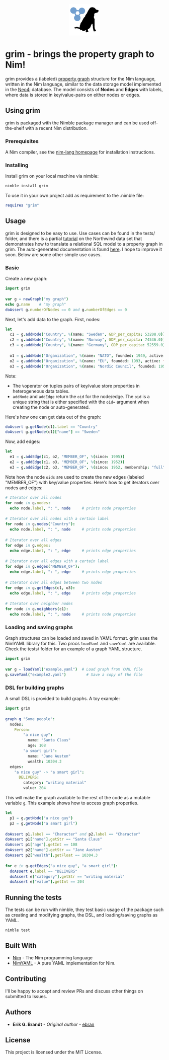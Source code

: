 <p align="center">
<img src="static/grim-icon.svg" alt="grim" width=100>
</p>

# grim - brings the property graph to Nim!

grim provides a (labeled) [property graph](https://en.wikipedia.org/wiki/Graph_database#Labeled-property_graph) structure for the Nim language, written in the Nim language, similar to the data storage model implemented in the [Neo4j](https://neo4j.com) database. The model consists of **Nodes** and **Edges** with labels, where data is stored in key/value-pairs on either nodes or edges. 

## Using grim

grim is packaged with the Nimble package manager and can be used off-the-shelf with a recent Nim distribution.

### Prerequisites

A Nim compiler, see the [nim-lang homepage](https://nim-lang.org) for installation instructions.

### Installing

Install grim on your local machine via nimble:

```bash
nimble install grim
```

To use it in your own project add as requirement to the .nimble file:

```nim
requires "grim"
```

## Usage

grim is designed to be easy to use. Use cases can be found in the tests/ folder, and there is a partial [tutorial](./tutorials/Northwind.nim) on the Northwind data set that demonstrates how to translate a relational SQL model to a property graph in grim. The auto-generated documentation is found [here](https://ebran.github.io/grim). I hope to improve it soon. Below are some other simple use cases. 

### Basic

Create a new graph:

```nim
import grim

var g = newGraph("my graph")
echo g.name    # "my graph"
doAssert g.numberOfNodes == 0 and g.numberOfEdges == 0
```
Next, let's add data to the graph. First, nodes:

```nim
let 
  c1 = g.addNode("Country", %(name: "Sweden", GDP_per_capita: 53208.0))
  c2 = g.addNode("Country", %(name: "Norway", GDP_per_capita: 74536.0))
  c3 = g.addNode("Country", %(name: "Germany", GDP_per_capita: 52559.0))

  o1 = g.addNode("Organization", %(name: "NATO", founded: 1949, active: true))
  o2 = g.addNode("Organization", %(name: "EU", founded: 1993, active: true))
  o3 = g.addNode("Organization", %(name: "Nordic Council", founded: 1952))
```
Note:
- The `%`operator on tuples pairs of key/value store properties in heterogeneous data tables.
- `addNode` and `addEdge` return the `oid` for the node/edge. The `oid` is a unique string that is either specified with the `oid=` argument when creating the node or auto-generated.

Here's how one can get data out of the graph:

```nim
doAssert g.getNode(c1).label == "Country"
doAssert g.getNode(c1)["name"] == "Sweden"
```
Now, add edges:

```nim
let
  e1 = g.addEdge(c1, o2, "MEMBER_OF", %(since: 1995))
  e2 = g.addEdge(c1, o3, "MEMBER_OF", %(since: 1952))
  e3 = g.addEdge(c2, o3, "MEMBER_OF", %(since: 1952, membership: "full"))
```
Note how the node `oids` are used to create the new edges (labeled "MEMBER_OF") with key/value properties. Here's how to get iterators over nodes and edges:

```nim
# Iterator over all nodes
for node in g.nodes:
  echo node.label, ": ", node     # prints node properties

# Iterator over all nodes with a certain label
for node in g.nodes("Country"):
  echo node.label, ": ", node     # prints node properties

# Iterator over all edges
for edge in g.edges:
  echo edge.label, ": ", edge     # prints edge properties

# Iterator over all edges with a certain label
for edge in g.edges("MEMBER_OF"):
  echo edge.label, ": ", edge     # prints edge properties

# Iterator over all edges between two nodes
for edge in g.getEdges(c1, o3):
  echo edge.label, ": ", edge     # prints edge properties
  
# Iterator over neighbor nodes
for node in g.neighbors(c1):
  echo node.label, ": ", node     # prints node properties
```

### Loading and saving graphs

Graph structures can be loaded and saved in YAML format. grim uses the NimYAML library for this. Two procs `loadYaml` and `saveYaml` are available. Check the tests/ folder for an example of a graph YAML structure.

```nim
import grim

var g = loadYaml("example.yaml")  # Load graph from YAML file
g.saveYaml("example2.yaml")         # Save a copy of the file
```

### DSL for building graphs

A small DSL is provided to build graphs. A toy example:

```nim
import grim

graph g "Some people":
  nodes:
  	Person:
  		"a nice guy":
  		  name: "Santa Claus"
  		  age: 108
  		"a smart girl":
  		  name: "Jane Austen"
  		  wealth: 10304.3
  edges:
    "a nice guy" -> "a smart girl":
      DELIVERS:
        category: "writing material"
        value: 204
```
This will make the graph available to the rest of the code as a mutable variable `g`. This example shows how to access graph properties.

```nim
let
  p1 = g.getNode("a nice guy")
  p2 = g.getNode("a smart girl")

doAssert p1.label == "Character" and p2.label == "Character"
doAssert p1["name"].getStr == "Santa Claus"
doAssert p1["age"].getInt == 108
doAssert p2["name"].getStr == "Jane Austen"
doAssert p2["wealth"].getFloat == 10304.3

for e in g.getEdges("a nice guy", "a smart girl"):
  doAssert e.label == "DELIVERS"
  doAssert e["category"].getStr == "writing material"
  doAssert e["value"].getInt == 204
```

## Running the tests

The tests can be run with nimble, they test basic usage of the package such as creating and modifying graphs, the DSL, and loading/saving graphs as YAML.

```
nimble test
```

## Built With

* [Nim](https://nim-lang.org/) - The Nim programming language
* [NimYAML](https://nimyaml.org/) - A pure YAML implementation for Nim.

## Contributing

I'll be happy to accept and review PRs and discuss other things on submitted to Issues.

## Authors

* **Erik G. Brandt** - *Original author* - [ebran](https://github.com/ebran)

## License

This project is licensed under the MIT License.
